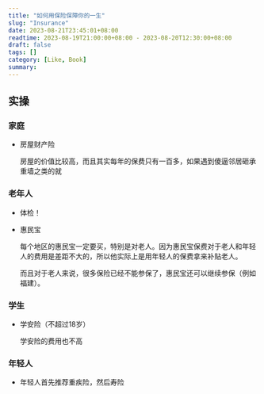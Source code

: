 ```yaml
---
title: "如何用保险保障你的一生"
slug: "Insurance"
date: 2023-08-21T23:45:01+08:00
readtime: 2023-08-19T21:00:00+08:00 - 2023-08-20T12:30:00+08:00
draft: false
tags: []
category: [Like, Book]
summary: 
---
```


## 实操

### 家庭

- 房屋财产险

  房屋的价值比较高，而且其实每年的保费只有一百多，如果遇到傻逼邻居砸承重墙之类的就

### 老年人

- 体检！

- 惠民宝

  每个地区的惠民宝一定要买，特别是对老人。因为惠民宝保费对于老人和年轻人的费用是差距不大的，所以他实际上是用年轻人的保费拿来补贴老人。

  而且对于老人来说，很多保险已经不能参保了，惠民宝还可以继续参保（例如福建）。

### 学生

- 学安险（不超过18岁）

  学安险的费用也不高

### 年轻人

- 年轻人首先推荐重疾险，然后寿险